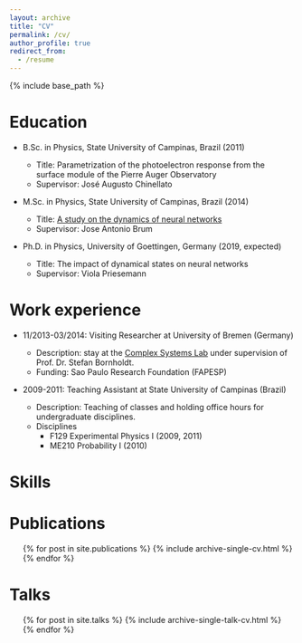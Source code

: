 ```yaml
---
layout: archive
title: "CV"
permalink: /cv/
author_profile: true
redirect_from:
  - /resume
---
```


{% include base_path %}

Education
======
* B.Sc. in Physics, State University of Campinas, Brazil (2011)
  * Title: Parametrization of the photoelectron response from the surface module of the Pierre Auger Observatory
  * Supervisor: José Augusto Chinellato

* M.Sc. in Physics, State University of Campinas, Brazil (2014)
  * Title: [A study on the dynamics of neural networks](http://repositorio.unicamp.br/jspui/handle/REPOSIP/276962)
  * Supervisor: Jose Antonio Brum

* Ph.D. in Physics, University of Goettingen, Germany (2019, expected)
  * Title: The impact of dynamical states on neural networks
  * Supervisor: Viola Priesemann

Work experience
======
* 11/2013-03/2014: Visiting Researcher at University of Bremen (Germany)
  * Description: stay at the [Complex Systems Lab](http://www.itp.uni-bremen.de/complex/) under supervision of Prof. Dr. Stefan Bornholdt.
  * Funding: Sao Paulo Research Foundation (FAPESP)

* 2009-2011: Teaching Assistant at State University of Campinas (Brazil)
  * Description: Teaching of classes and holding office hours for undergraduate disciplines.
  * Disciplines
    * F129 Experimental Physics I (2009, 2011)
    * ME210 Probability I (2010)

Skills
======


Publications
======
  <ul>{% for post in site.publications %}
    {% include archive-single-cv.html %}
  {% endfor %}</ul>

Talks
======
  <ul>{% for post in site.talks %}
    {% include archive-single-talk-cv.html %}
  {% endfor %}</ul>
